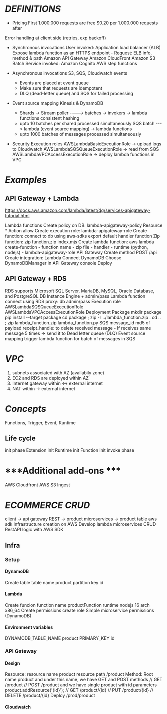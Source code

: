 # ***DEFINITIONS***
- Pricing
First 1.000.000 requests are free
$0.20 per 1.000.000 requests after

Error handling at client side (retries, exp backoff)

- Synchronous invocations
User invoked:
    Application load balancer (ALB)
        Expose lambda function as an HTTPS endpoint
        - Request: ELB info, method & path
    Amazon API Gateway
    Amazon CloudFront
    Amazon S3 Batch
Service invoked:
    Amazon Cognito
    AWS step functions
    
- Asynchronous invocations
    S3, SQS, Cloudwatch events
    - Events are placed at event queue
    - Make sure that requests are idempotent
    - DLQ (dead-letter queue) and SQS for failed processing

- Event source mapping
    Kinesis & DynamoDB
    - Shards -> Stream poller ----> batches -> invokers -> lambda functions
                        consistent hashing
    - upto 10 batches per shared processed simultaneously
    SQS batch ---> lambda (event source mapping) -> lambda functions
    - upto 1000 batches of messages processed simultaneously

- Security
Execution roles
    AWSLambdaBasicExecutionRole -> upload logs to Cloudwatch
    AWSLambdaSQSQueueExecutionRole -> read from SQS
    AWSLambdaVPCAccessExecutionRole -> deploy lambda functions in VPC

# ***Examples***
## API Gateway + Lambda
https://docs.aws.amazon.com/lambda/latest/dg/services-apigateway-tutorial.html

Lambda functions
    Create policy on DB:
        lambda-apigateway-policy
        Resource *
        Action allow
    Create execution role: 
        lambda-apigateway-role
    Create function:
        connect to db using aws-sdks
        export default handler function
    Zip function: zip function.zip index.mjs
    Create lambda function:
        aws lambda create-function
        - function name
        - zip file
        - handler
        - runtime (python, nodejs)
        - lambda-apigateway-role
API Gateway
    Create method POST /api
    Create integration: Lambda
Connect DynamoDB
    Choose DynamoDBManager in API Gateway console
Deploy


## API Gateway + RDS
RDS supports Microsoft SQL Server, MariaDB, MySQL, Oracle Database, and PostgreSQL
DB Instance
    Engine + admin/pass
Lambda function
    connect using RDS proxy: db admin/pass
Execution role
    AWSLambdaSQSQueueExecutionRole
    AWSLambdaVPCAccessExecutionRole
Deployment Package
    mkdir package
    pip install --target package
    cd package ; zip -r ../lambda_function.zip .
    cd .. ; zip lambda_function.zip lambda_function.py
SQS
    message_id
    md5 of payload
    receipt_handle: to delete received message
    - If receives same message 5 times -> send it to Dead letter queue (DLQ)
Event source mapping
    trigger lambda function for batch of messages in SQS

# ***VPC***
1. subnets associated with AZ (availabily zone)
2. EC2 and RDS are deployed within AZ
3. Internet gateway
    within <-> external internet
4. NAT
    within -> external internet


# ***Concepts***
Functions, Trigger, Event, Runtime
## Life cycle
init phase
    Extension init
    Runtime init
    Function init
invoke phase

# ***Additional add-ons ***
AWS Cloudfront
AWS S3 Ingest

# ***ECOMMERCE CRUD***
client -> api gateway REST -> product microservices -> product table
                                                  aws sdk
Infrastructure creation on AWS
Develop lambda microservices CRUD
RestAPI logic with AWS SDK

## Infra
### Setup
#### DynamoDB
Create table
    table name      product
    partition key   id
#### Lambda
Create funcion
    function name   productFunction
    runtime         nodejs 16
    arch            x86_64
Create permissions
    create role     Simple microservice permissions (DynamoDB)
#### Environment variables
DYNAMODB_TABLE_NAME product
PRIMARY_KEY         id
### API Gateway
#### Design
Resource:
    resource name       product
    resource path       /product
Method:
    Root name
        product
    and under this name, we have GET and POST methods
        // GET /product
        // POST /product
    and we have single product with id parameters
        product.addResource('{id}');
        // GET /product/{id}
        // PUT /product/{id}
        // DELETE /product/{id}
Deploy /prod/product
#### Cloudwatch

